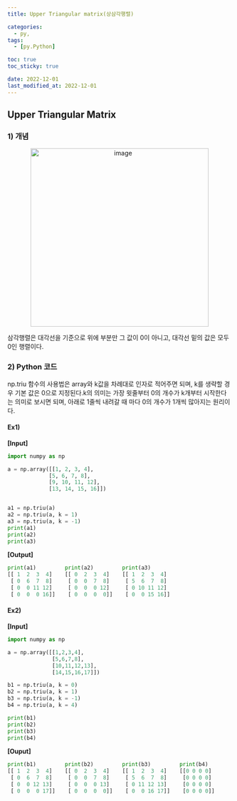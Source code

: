 ```yaml
---
title: Upper Triangular matrix(상삼각행렬)

categories: 
  - py, 
tags:
  - [py.Python]

toc: true
toc_sticky: true

date: 2022-12-01
last_modified_at: 2022-12-01 
---
```


## Upper Triangular Matrix
### 1) 개념

<p align = 'center'>
<img width="400" alt="image" src="https://user-images.githubusercontent.com/111734605/204948256-bb5bd215-b23d-48be-8489-feb8bc79bc95.png">
</p>

삼각행렬은 대각선을 기준으로 위에 부분만 그 값이 0이 아니고, 대각선 밑의 값은 모두 0인 행렬이다.

### 2) Python 코드

np.triu 함수의 사용법은 array와 k값을 차례대로 인자로 적어주면 되며, k를 생략할 경우 기본 값은 0으로 지정된다.k의 의미는 가장 윗줄부터 0의 개수가 k개부터 시작한다는 의미로 
보시면 되며, 아래로 1줄씩 내려갈 때 마다 0의 개수가 1개씩 많아지는 원리이다.  

#### Ex1)
**[Input]**  
```python
import numpy as np

a = np.array([[1, 2, 3, 4], 
             [5, 6, 7, 8],
             [9, 10, 11, 12],
             [13, 14, 15, 16]])


a1 = np.triu(a)
a2 = np.triu(a, k = 1)
a3 = np.triu(a, k = -1)
print(a1)
print(a2)
print(a3)
```

**[Output]**  
```python
print(a1)         print(a2)         print(a3)
[[ 1  2  3  4]    [[ 0  2  3  4]    [[ 1  2  3  4]
 [ 0  6  7  8]     [ 0  0  7  8]     [ 5  6  7  8]
 [ 0  0 11 12]     [ 0  0  0 12]     [ 0 10 11 12]
 [ 0  0  0 16]]    [ 0  0  0  0]]    [ 0  0 15 16]]
```

#### Ex2)
**[Input]**
```python
import numpy as np

a = np.array([[1,2,3,4],
              [5,6,7,8],
              [10,11,12,13],
              [14,15,16,17]])

b1 = np.triu(a, k = 0)
b2 = np.triu(a, k = 1)
b3 = np.triu(a, k = -1)
b4 = np.triu(a, k = 4)

print(b1)
print(b2)
print(b3)
print(b4)
```
**[Ouput]**
```python
print(b1)         print(b2)         print(b3)         print(b4)
[[ 1  2  3  4]    [[ 0  2  3  4]    [[ 1  2  3  4]    [[0 0 0 0]
 [ 0  6  7  8]     [ 0  0  7  8]     [ 5  6  7  8]     [0 0 0 0]
 [ 0  0 12 13]     [ 0  0  0 13]     [ 0 11 12 13]     [0 0 0 0]
 [ 0  0  0 17]]    [ 0  0  0  0]]    [ 0  0 16 17]]    [0 0 0 0]]
 ```
